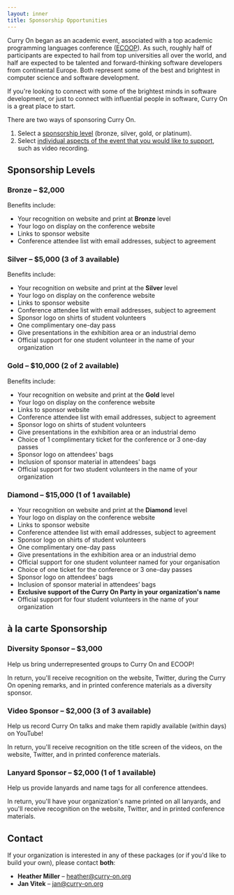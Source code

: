 ```yaml
---
layout: inner
title: Sponsorship Opportunities
---
```


Curry On began as an academic event, associated with a top academic
programming languages conference ([ECOOP](http://2015.ecoop.org)). As such,
roughly half of participants are expected to hail from top universities all
over the world, and half are expected to be talented and forward-thinking
software developers from continental Europe. Both represent some of the best
and brightest in computer science and software development.

If you're looking to connect with some of the brightest minds in software
development, or just to connect with influential people in software, Curry On
is a great place to start.

There are two ways of sponsoring Curry On.

1. Select a [sponsorship level](#sponsorship_levels) (bronze, silver, gold, or platinum).
2. Select [individual aspects of the event that you would like to support](#_la_carte_sponsorship), such as video recording.

## Sponsorship Levels

### Bronze – $2,000

Benefits include:
- Your recognition on website and print at **Bronze** level
- Your logo on display on the conference website
- Links to sponsor website
- Conference attendee list with email addresses, subject to agreement

### Silver – $5,000 (3 of 3 available)

Benefits include:
- Your recognition on website and print at the **Silver** level
- Your logo on display on the conference website
- Links to sponsor website
- Conference attendee list with email addresses, subject to agreement
- Sponsor logo on shirts of student volunteers
- One complimentary one-day pass
- Give presentations in the exhibition area or an industrial demo
- Official support for one student volunteer in the name of your organization

### Gold – $10,000 (2 of 2 available)

Benefits include:
- Your recognition on website and print at the **Gold** level
- Your logo on display on the conference website
- Links to sponsor website
- Conference attendee list with email addresses, subject to agreement
- Sponsor logo on shirts of student volunteers
- Give presentations in the exhibition area or an industrial demo
- Choice of 1 complimentary ticket for the conference or 3 one-day passes
- Sponsor logo on attendees' bags
- Inclusion of sponsor material in attendees' bags
- Official support for two student volunteers in the name of your organization

### Diamond – $15,000 (1 of 1 available)
- Your recognition on website and print at the **Diamond** level
- Your logo on display on the conference website
- Links to sponsor website
- Conference attendee list with email addresses, subject to agreement
- Sponsor logo on shirts of student volunteers
- One complimentary one-day pass
- Give presentations in the exhibition area or an industrial demo
- Official support for one student volunteer named for your organisation
- Choice of one ticket for the conference or 3 one-day passes
- Sponsor logo on attendees’ bags
- Inclusion of sponsor material in attendees’ bags
- **Exclusive support of the Curry On Party in your organization's name**
- Official support for four student volunteers in the name of your organization

## à la carte Sponsorship

### Diversity Sponsor – $3,000

Help us bring underrepresented groups to Curry On and ECOOP!

In return, you'll receive recognition on the website, Twitter, during the
Curry On opening remarks, and in printed conference materials as a diversity
sponsor.

### Video Sponsor – $2,000 (3 of 3 available) 

Help us record Curry On talks and make them rapidly available (within days) on
YouTube!

In return, you'll receive recognition on the title screen of the videos, on the
website, Twitter, and in printed conference materials.

### Lanyard Sponsor – $2,000 (1 of 1 available)

Help us provide lanyards and name tags for all conference attendees.

In return, you'll have your organization's name printed on all lanyards, and
you'll receive recognition on the website, Twitter, and in printed conference
materials.

## Contact

If your organization is interested in any of these packages (or if you'd like
to build your own), please contact **both**:
- **Heather Miller** – [heather@curry-on.org](mailto:heather@curry-on.org)
- **Jan Vitek** – [jan@curry-on.org](mailto:jan@curry-on.org)

<div class="pad-bottom"></div>